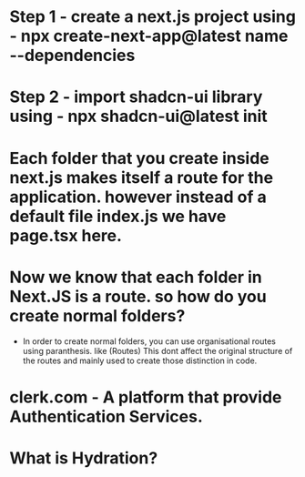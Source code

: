 # Step 1 - create a next.js project using - npx create-next-app@latest name --dependencies

# Step 2 - import shadcn-ui library using - npx shadcn-ui@latest init

# Each folder that you create inside next.js makes itself a route for the application. however instead of a default file index.js we have page.tsx here.

# Now we know that each folder in Next.JS is a route. so how do you create normal folders?

- In order to create normal folders, you can use organisational routes using paranthesis. like (Routes)
  This dont affect the original structure of the routes and mainly used to create those distinction in code.

# clerk.com - A platform that provide Authentication Services.

# What is Hydration?
